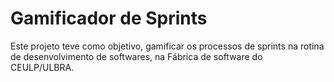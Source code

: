 # Gamificador de Sprints

Este projeto teve como objetivo, gamificar os processos de sprints na rotina de desenvolvimento de softwares, na Fábrica de software do CEULP/ULBRA.
